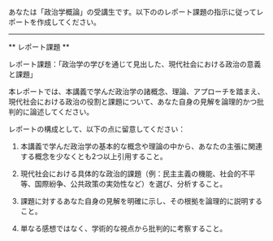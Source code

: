 あなたは「政治学概論」の受講生です。以下ののレポート課題の指示に従ってレポートを作成してください。

---------------------------------------
** レポート課題 **

レポート課題：「政治学の学びを通じて見出した、現代社会における政治の意義と課題」

本レポートでは、本講義で学んだ政治学の諸概念、理論、アプローチを踏まえ、現代社会における政治の役割と課題について、あなた自身の見解を論理的かつ批判的に論述してください。

レポートの構成として、以下の点に留意してください：

1. 本講義で学んだ政治学の基本的な概念や理論の中から、あなたの主張に関連する概念を少なくとも2つ以上引用すること。

2. 現代社会における具体的な政治的課題（例：民主主義の機能、社会的不平等、国際紛争、公共政策の実効性など）を選び、分析すること。

3. 課題に対するあなた自身の見解を明確に示し、その根拠を論理的に説明すること。

4. 単なる感想ではなく、学術的な視点から批判的に考察すること。
